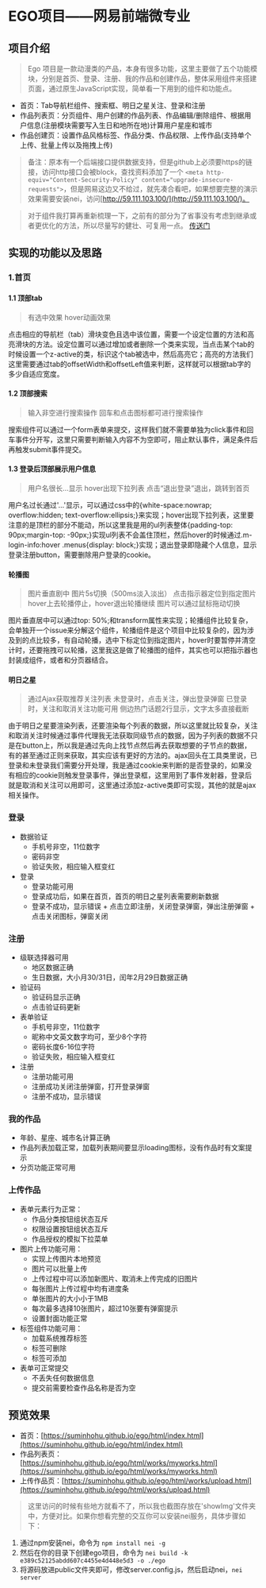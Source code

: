 # EGO项目——网易前端微专业

## 项目介绍
> Ego 项目是一款动漫类的产品，本身有很多功能，这里主要做了五个功能模块，分别是首页、登录、注册、我的作品和创建作品，整体采用组件来搭建页面，通过原生JavaScript实现，简单看一下用到的组件和功能点。

+ 首页：Tab导航栏组件、搜索框、明日之星关注、登录和注册
+ 作品列表页：分页组件、用户创建的作品列表、作品编辑/删除组件、根据用户信息(注册模块需要写入生日和地所在地)计算用户星座和城市 
+ 作品创建页：设置作品风格标签、作品分类、作品权限、上传作品(支持单个上传、批量上传以及拖拽上传)


> 备注：原本有一个后端接口提供数据支持，但是github上必须要https的链接，访问http接口会被block，查找资料添加了一个
`<meta http-equiv="Content-Security-Policy" content="upgrade-insecure-requests">`，但是网易这边又不给过，就先凑合看吧，如果想要完整的演示效果需要安装nei，访问[http://59.111.103.100/](http://59.111.103.100/)。

> 对于组件我打算再重新梳理一下，之前有的部分为了省事没有考虑到继承或者更优化的方法，所以尽量写的健壮、可复用一点。  [传送门](https://github.com/suminhohu/Component/)

## 实现的功能以及思路

### 1.首页 

#### 1.1 顶部tab

>  有选中效果
hover动画效果

点击相应的导航栏（tab）滑块变色且选中该位置，需要一个设定位置的方法和高亮滑块的方法。设定位置可以通过增加或者删除一个类来实现，当点击某个tab的时候设置一个z-active的类，标识这个tab被选中，然后高亮它；高亮的方法我们这里需要通过tab的offsetWidth和offsetLeft值来判断，这样就可以根据tab字的多少自适应宽度。

####  1.2 顶部搜索
> 输入非空进行搜索操作
 回车和点击图标都可进行搜索操作

搜索组件可以通过一个form表单来提交，这样我们就不需要单独为click事件和回车事件分开写，这里只需要判断输入内容不为空即可，阻止默认事件，满足条件后再触发submit事件提交。

####  1.3 登录后顶部展示用户信息
> 用户名很长…显示
hover出现下拉列表
点击“退出登录”退出，跳转到首页

用户名过长通过'...'显示，可以通过css中的{white-space:nowrap; overflow:hidden; text-overflow:ellipsis;}来实现；hover出现下拉列表，这里要注意的是顶栏的部分不能动，所以这里我是用的ul列表整体{padding-top: 90px;margin-top: -90px;}实现ul列表不会盖住顶栏，然后hover的时候通过.m-login-info:hover .menus{display: block;}实现；退出登录即隐藏个人信息，显示登录注册button，需要删除用户登录的cookie。

####  轮播图
> 图片垂直剧中
 图片5s切换（500ms淡入淡出）
 点击指示器定位到指定图片
 hover上去轮播停止，hover退出轮播继续
 图片可以通过鼠标拖动切换

图片垂直居中可以通过top: 50%;和transform属性来实现；轮播组件比较复杂，会单独开一个issue来分解这个组件，轮播组件是这个项目中比较复杂的，因为涉及到的点比较多，有自动轮播，选中下标定位到指定图片，hover时要暂停并清空计时，还要拖拽可以轮播，这里我这是做了轮播图的组件，其实也可以把指示器也封装成组件，或者和分页器结合。

####  明日之星
> 通过Ajax获取推荐关注列表
未登录时，点击关注，弹出登录弹窗
已登录时，关注和取消关注功能可用
侧边热门话题2行显示，文字太多直接截断

由于明日之星要渲染列表，还要渲染每个列表的数据，所以这里就比较复杂，关注和取消关注时候通过事件代理我无法获取同级节点的数据，因为子列表的数据不只是在button上，所以我是通过先向上找节点然后再去获取想要的子节点的数据，有的甚至通过正则来获取，其实应该有更好的方法的。ajax回头在工具类里说，已登录和未登录我们需要分开处理，我是通过cookie来判断的是否登录的，如果没有相应的cookie则触发登录事件，弹出登录框，这里用到了事件发射器，登录后就是取消和关注可以用即可，这里通过添加z-active类即可实现，其他的就是ajax相关操作。



### 登录
  + 数据验证
       + 手机号非空，11位数字
       + 密码非空
       +  验证失败，相应输入框变红
   +  登录
       +  登录功能可用
       +  登录成功后，如果在首页，首页的明日之星列表需要刷新数据
       +  登录不成功，显示错误
    +  点击立即注册，关闭登录弹窗，弹出注册弹窗
    +  点击关闭图标，弹窗关闭
###  注册
   +  级联选择器可用
       +  地区数据正确
       +  生日数据，大小月30/31日，闰年2月29日数据正确
  +   验证码
      +  验证码显示正确
      +  点击验证码更新
  +   表单验证
      +  手机号非空，11位数字
      +  昵称中文英文数字均可，至少8个字符
      +  密码长度6-16位字符
      +  验证失败，相应输入框变红
   +  注册
      +  注册功能可用
      +  注册成功关闭注册弹窗，打开登录弹窗
      +  注册不成功，显示错误

### 我的作品
   +   年龄、星座、城市名计算正确
   +  作品列表加载正常，加载列表期间要显示loading图标，没有作品时有文案提示
   +  分页功能正常可用

### 上传作品
   +  表单元素行为正常：
       +  作品分类按钮组状态互斥
       +  权限设置按钮组状态互斥
       +  作品授权的模拟下拉菜单
   +  图片上传功能可用：
       +  实现上传图片本地预览
       +  图片可以批量上传
       +  上传过程中可以添加新图片、取消未上传完成的旧图片
       +  每张图片上传过程中均有进度条
       +  单张图片的大小小于1MB
       +  每次最多选择10张图片，超过10张要有弹窗提示
       +  设置封面功能正常
   +  标签组件功能可用：
       +  加载系统推荐标签
       +  标签可删除
       +  标签可添加
   +  表单可正常提交
       +  不丢失任何数据信息
       +  提交前需要检查作品名称是否为空


## 预览效果

+ 首页：[https://suminhohu.github.io/ego/html/index.html](https://suminhohu.github.io/ego/html/index.html)
+ 作品列表页：[https://suminhohu.github.io/ego/html/works/myworks.html](https://suminhohu.github.io/ego/html/works/myworks.html)
+ 上传作品页：[https://suminhohu.github.io/ego/html/works/upload.html](https://suminhohu.github.io/ego/html/works/upload.html)


> 这里访问的时候有些地方就看不了，所以我也截图存放在'showImg'文件夹中，方便对比。如果你想看完整的交互你可以安装nei服务，具体步骤如下：

1. 通过npm安装nei，命令为 `npm install nei -g`
2. 然后在你的目录下创建ego项目，命令为 `nei build -k e389c52125abdd607c4455e4d448e5d3 -o ./ego`
3. 将源码放进public文件夹即可，修改server.config.js，然后启动nei，`nei server`



